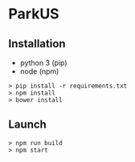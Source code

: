 # ParkUS

## Installation

- python 3 (pip)
- node (npm)

```
> pip install -r requirements.txt
> npm install
> bower install
```

## Launch

```
> npm run build
> npm start
```
